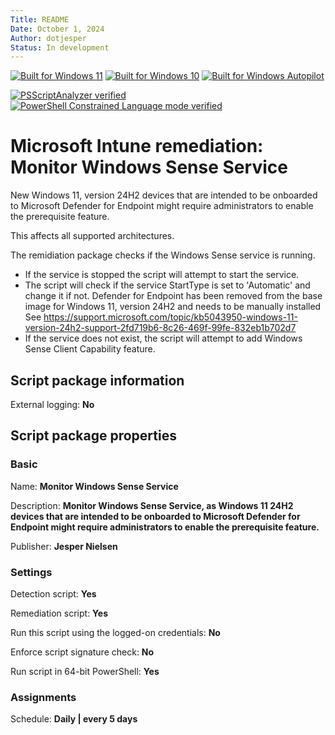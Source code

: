 ```yaml
---
Title: README
Date: October 1, 2024
Author: dotjesper
Status: In development
---
```


[![Built for Windows 11](https://img.shields.io/badge/Built%20for%20Windows%2011-Yes-blue?style=flat)](https://windows.com/ "Built for Windows 11")
[![Built for Windows 10](https://img.shields.io/badge/Built%20for%20Windows%2010-Yes-blue?style=flat)](https://windows.com/ "Built for Windows 10")
[![Built for Windows Autopilot](https://img.shields.io/badge/Built%20for%20Windows%20Autopilot-Yes-blue?style=flat)](https://docs.microsoft.com/en-us/mem/autopilot/windows-autopilot/ "Windows Autopilot")

[![PSScriptAnalyzer verified](https://img.shields.io/badge/PowerShell%20Script%20Analyzer%20verified-No-green?style=flat)](https://docs.microsoft.com/en-us/powershell/module/psscriptanalyzer/ "PowerShell Script Analyzer")
[![PowerShell Constrained Language mode verified](https://img.shields.io/badge/PowerShell%20Constrained%20Language%20mode%20verified-Yes-green?style=flat)](https://docs.microsoft.com/en-us/powershell/module/microsoft.powershell.core/about/about_language_modes/ "PowerShell Language mode")

# Microsoft Intune remediation: Monitor Windows Sense Service

New Windows 11, version 24H2 devices that are intended to be onboarded to Microsoft Defender for Endpoint might require administrators to enable the prerequisite feature.

This affects all supported architectures.

The remidiation package checks if the Windows Sense service is running.
- If the service is stopped the script will attempt to start the service.
- The script will check if the service StartType is set to 'Automatic' and change it if not.
Defender for Endpoint has been removed from the base image for Windows 11, version 24H2 and needs to be manually installed
See https://support.microsoft.com/topic/kb5043950-windows-11-version-24h2-support-2fd719b6-8c26-469f-99fe-832eb1b702d7
- If the service does not exist, the script will attempt to add Windows Sense Client Capability feature.

## Script package information

External logging: **No**

## Script package properties

### Basic

Name: **Monitor Windows Sense Service**

Description: **Monitor Windows Sense Service, as Windows 11 24H2 devices that are intended to be onboarded to Microsoft Defender for Endpoint might require administrators to enable the prerequisite feature.**

Publisher: **Jesper Nielsen**

### Settings

Detection script: **Yes**

Remediation script: **Yes**

Run this script using the logged-on credentials: **No**

Enforce script signature check: **No**

Run script in 64-bit PowerShell: **Yes**

### Assignments

Schedule: **Daily | every 5 days**
